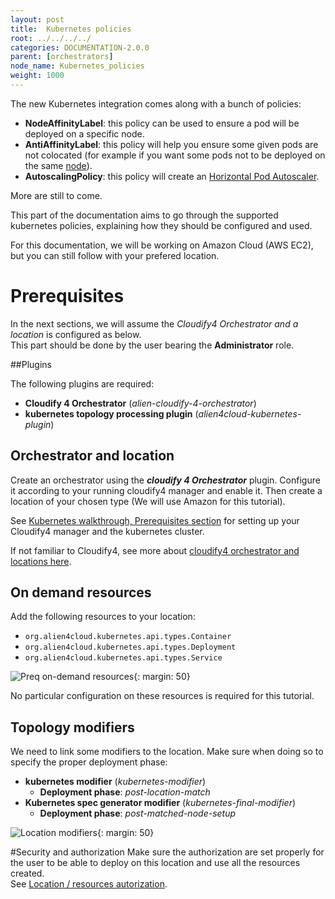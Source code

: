 ```yaml
---
layout: post
title:  Kubernetes policies
root: ../../../../
categories: DOCUMENTATION-2.0.0
parent: [orchestrators]
node_name: Kubernetes_policies
weight: 1000
---
```


The new Kubernetes integration comes along with a bunch of policies:

- **NodeAffinityLabel**: this policy can be used to ensure a pod will be deployed on a specific node.
- **AntiAffinityLabel**: this policy will help you ensure some given pods are not colocated (for example if you want some pods not to be deployed on the same [node](https://kubernetes.io/docs/concepts/architecture/nodes/)).
- **AutoscalingPolicy**: this policy will create an [Horizontal Pod Autoscaler](https://kubernetes.io/docs/tasks/run-application/horizontal-pod-autoscale/).

More are still to come.  

This part of the documentation aims to go through the supported kubernetes policies, explaining how they should be configured and used.  

For this documentation, we will be working on Amazon Cloud (AWS EC2), but you can still follow with your prefered location.

# Prerequisites

In the next sections, we will assume the *Cloudify4 Orchestrator and a location* is configured as below.  
This part should be done by the user bearing the **Administrator** role.

##Plugins

The following plugins are required:

- **Cloudify 4 Orchestrator** (*alien-cloudify-4-orchestrator*)
- **kubernetes topology processing plugin** (*alien4cloud-kubernetes-plugin*)

## Orchestrator and location

Create an orchestrator using the ***cloudify 4 Orchestrator*** plugin. Configure it according to your running cloudify4 manager and enable it. Then create a location of your chosen type (We will use Amazon for this tutorial).  

See  [Kubernetes walkthrough, Prerequisites section](#/documentation/2.0.0/orchestrators/kubernetes/kubernetes_walkthrough.html) for setting up your Cloudify4 manager and the kubernetes cluster.  

If not familiar to Cloudify4, see more about [cloudify4 orchestrator and locations here](#/documentation/2.0.0/orchestrators/cloudify4_driver/index.html).

## On demand resources
Add the following resources to your location:

- `org.alien4cloud.kubernetes.api.types.Container`
- `org.alien4cloud.kubernetes.api.types.Deployment`
- `org.alien4cloud.kubernetes.api.types.Service`

![Preq on-demand resources](../../../images/2.0.0/user_guide/policies/prereq_config_ondemand_resources.png){: margin: 50}   

No particular configuration on these resources is required for this tutorial.

## Topology modifiers
We need to link some modifiers to the location. Make sure when doing so to specify the proper deployment phase:

- **kubernetes modifier** (*kubernetes-modifier*)
    - **Deployment phase**: *post-location-match*
- **Kubernetes spec generator modifier** (*kubernetes-final-modifier*)
    - **Deployment phase**: *post-matched-node-setup*

![Location modifiers](../../../images/kubernetes_walkthrough/location_modifiers.png){: margin: 50}    

#Security and authorization
Make sure the authorization are set properly for the user to be able to deploy on this location and use all the resources created.  
See [Location / resources autorization](#/documentation/2.0.0/user_guide/location_autorization.html).
